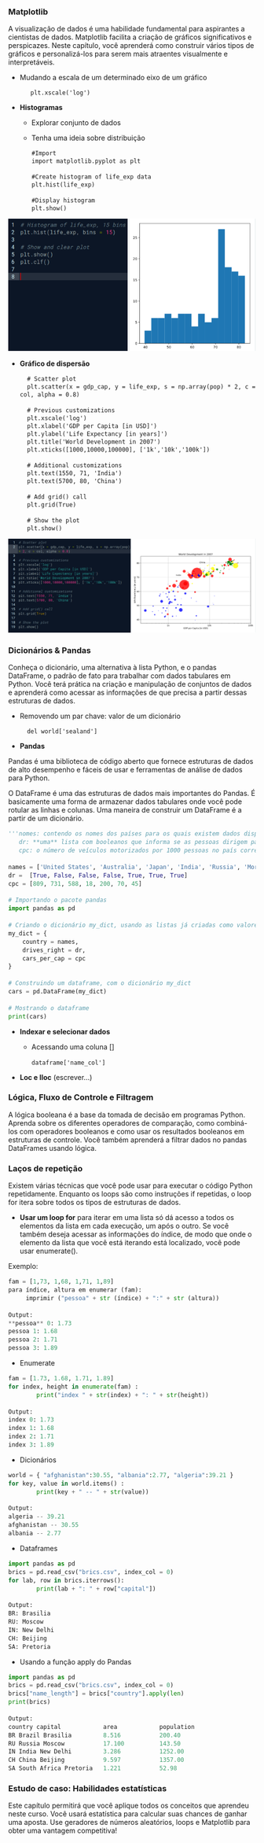 ### Matplotlib
A visualização de dados é uma habilidade fundamental para aspirantes a cientistas de dados. Matplotlib facilita a criação de gráficos significativos e perspicazes. Neste capítulo, você aprenderá como construir vários tipos de gráficos e personalizá-los para serem mais atraentes visualmente e interpretáveis.

* Mudando a escala de um determinado eixo de um gráfico
    
         plt.xscale('log')


* **Histogramas**

  
  * Explorar conjunto de dados
  * Tenha uma ideia sobre distribuição
        
        #Import
        import matplotlib.pyplot as plt

        #Create histogram of life_exp data
        plt.hist(life_exp)

        #Display histogram
        plt.show()
<div align="center">
<img src="./../Images/hist1.png">
</div>

* **Gráfico de dispersão**

        # Scatter plot
        plt.scatter(x = gdp_cap, y = life_exp, s = np.array(pop) * 2, c = col, alpha = 0.8)

        # Previous customizations
        plt.xscale('log') 
        plt.xlabel('GDP per Capita [in USD]')
        plt.ylabel('Life Expectancy [in years]')
        plt.title('World Development in 2007')
        plt.xticks([1000,10000,100000], ['1k','10k','100k'])

        # Additional customizations
        plt.text(1550, 71, 'India')
        plt.text(5700, 80, 'China')

        # Add grid() call
        plt.grid(True)

        # Show the plot
        plt.show()

<div align="center">
<img src="./../Images/scatter.png">
</div>

### Dicionários & Pandas
Conheça o dicionário, uma alternativa à lista Python, e o pandas DataFrame, o padrão de fato para trabalhar com dados tabulares em Python. Você terá prática na criação e manipulação de conjuntos de dados e aprenderá como acessar as informações de que precisa a partir dessas estruturas de dados.
        
- Removendo um par chave: valor de um dicionário
        
        del world['sealand']

- **Pandas**

Pandas é uma biblioteca de código aberto que fornece estruturas de dados de alto desempenho e fáceis de usar e ferramentas de análise de dados para Python.

O DataFrame é uma das estruturas de dados mais importantes do Pandas. É basicamente uma forma de armazenar dados tabulares onde você pode rotular as linhas e colunas. Uma maneira de construir um DataFrame é a partir de um dicionário.


```python
'''nomes: contendo os nomes dos países para os quais existem dados disponíveis.
   dr: **uma** lista com booleanos que informa se as pessoas dirigem para a esquerda ou direita no país correspondente.
   cpc: o número de veículos motorizados por 1000 pessoas no país correspondente.'''

names = ['United States', 'Australia', 'Japan', 'India', 'Russia', 'Morocco', 'Egypt']
dr =  [True, False, False, False, True, True, True]
cpc = [809, 731, 588, 18, 200, 70, 45]

# Importando o pacote pandas
import pandas as pd

# Criando o dicionário my_dict, usando as listas já criadas como valores
my_dict = {
    country = names,
    drives_right = dr,
    cars_per_cap = cpc
}

# Construindo um dataframe, com o dicionário my_dict
cars = pd.DataFrame(my_dict)

# Mostrando o dataframe
print(cars)
```

- **Indexar e selecionar dados**
    * Acessando uma coluna []

        `dataframe['name_col']`

- **Loc e Iloc** (escrever...)
    
         
         

### Lógica, Fluxo de Controle e Filtragem


A lógica booleana é a base da tomada de decisão em programas Python. Aprenda sobre os diferentes operadores de comparação, como combiná-los com operadores booleanos e como usar os resultados booleanos em estruturas de controle. Você também aprenderá a filtrar dados no pandas DataFrames usando lógica.


### Laços de repetição
Existem várias técnicas que você pode usar para executar o código Python repetidamente. Enquanto os loops são como instruções if repetidas, o loop for itera sobre todos os tipos de estruturas de dados.

- **Usar um loop for** para iterar em uma lista só dá acesso a todos os elementos da lista em cada execução, um após o outro. Se você também deseja acessar as informações do índice, de modo que onde o elemento da lista que você está iterando está localizado, você pode usar enumerate().

Exemplo:


```python
fam = [1,73, 1,68, 1,71, 1,89]
para índice, altura em enumerar (fam):
     imprimir ("pessoa" + str (índice) + ":" + str (altura))

Output:
**pessoa** 0: 1.73
pessoa 1: 1.68
pessoa 2: 1.71
pessoa 3: 1.89

```

- Enumerate

```python
fam = [1.73, 1.68, 1.71, 1.89]
for index, height in enumerate(fam) :
        print("index " + str(index) + ": " + str(height))

Output:
index 0: 1.73
index 1: 1.68
index 2: 1.71
index 3: 1.89
```

- Dicionários


```python
world = { "afghanistan":30.55, "albania":2.77, "algeria":39.21 }
for key, value in world.items() :
        print(key + " -- " + str(value))

Output:
algeria -- 39.21
afghanistan -- 30.55
albania -- 2.77
```

- Dataframes


```python
import pandas as pd
brics = pd.read_csv("brics.csv", index_col = 0)
for lab, row in brics.iterrows():
        print(lab + ": " + row["capital"])

Output:
BR: Brasilia
RU: Moscow
IN: New Delhi
CH: Beijing
SA: Pretoria
```

*  Usando a função apply do Pandas
  

```python
import pandas as pd
brics = pd.read_csv("brics.csv", index_col = 0)
brics["name_length"] = brics["country"].apply(len)
print(brics)

Output:
country capital            area            population
BR Brazil Brasilia         8.516           200.40
RU Russia Moscow           17.100          143.50
IN India New Delhi         3.286           1252.00
CH China Beijing           9.597           1357.00
SA South Africa Pretoria   1.221           52.98
```

### Estudo de caso: Habilidades estatísticas

Este capítulo permitirá que você aplique todos os conceitos que aprendeu neste curso. Você usará estatística para calcular suas chances de ganhar uma aposta. Use geradores de números aleatórios, loops e Matplotlib para obter uma vantagem competitiva!
